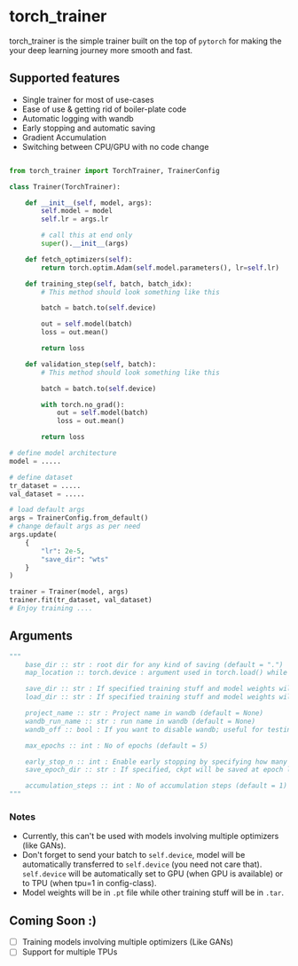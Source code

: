 # torch_trainer

torch_trainer is the simple trainer built on the top of `pytorch` for making the your deep learning journey more smooth and fast.

## Supported features

- Single trainer for most of use-cases
- Ease of use & getting rid of boiler-plate code
- Automatic logging with wandb
- Early stopping and automatic saving
- Gradient Accumulation
- Switching between CPU/GPU with no code change

```python

from torch_trainer import TorchTrainer, TrainerConfig

class Trainer(TorchTrainer):

    def __init__(self, model, args):
        self.model = model
        self.lr = args.lr

        # call this at end only
        super().__init__(args)

    def fetch_optimizers(self):
        return torch.optim.Adam(self.model.parameters(), lr=self.lr)

    def training_step(self, batch, batch_idx):
        # This method should look something like this

        batch = batch.to(self.device)

        out = self.model(batch)
        loss = out.mean()

        return loss

    def validation_step(self, batch):
        # This method should look something like this

        batch = batch.to(self.device)

        with torch.no_grad():
            out = self.model(batch)
            loss = out.mean()

        return loss

# define model architecture
model = .....

# define dataset
tr_dataset = .....
val_dataset = .....

# load default args
args = TrainerConfig.from_default()
# change default args as per need
args.update(
    {
        "lr": 2e-5,
        "save_dir": "wts"
    }
)

trainer = Trainer(model, args)
trainer.fit(tr_dataset, val_dataset)
# Enjoy training ....
```

## Arguments

```python
"""
    base_dir :: str : root dir for any kind of saving (default = ".")
    map_location :: torch.device : argument used in torch.load() while loading model-state-dict (default = torch.device("cuda:0"))

    save_dir :: str : If specified training stuff and model weights will be saved in this dir (default = None)
    load_dir :: str : If specified training stuff and model weights will be loaded from this dir (default = None)

    project_name :: str : Project name in wandb (default = None)
    wandb_run_name :: str : run name in wandb (default = None)
    wandb_off :: bool : If you want to disable wandb; useful for testing (default = False)

    max_epochs :: int : No of epochs (default = 5)

    early_stop_n :: int : Enable early stopping by specifying how many epochs to look-up before stopping (default = None)
    save_epoch_dir :: str : If specified, ckpt will be saved at epoch level if loss decreases

    accumulation_steps :: int : No of accumulation steps (default = 1)
"""
```

### Notes

- Currently, this can't be used with models involving multiple optimizers (like GANs).
- Don't forget to send your batch to `self.device`, model will be automatically transferred to `self.device` (you need not care that). `self.device` will be automatically set to GPU (when GPU is available) or to TPU (when tpu=1 in config-class).
- Model weights will be in `.pt` file while other training stuff will be in `.tar`.
<!-- - Run following command before specifying tpu=1: `!pip install cloud-tpu-client==0.10 https://storage.googleapis.com/tpu-pytorch/wheels/torch_xla-1.6-cp36-cp36m-linux_x86_64.whl` -->

## Coming Soon :)

- [ ] Training models involving multiple optimizers (Like GANs)
- [ ] Support for multiple TPUs

